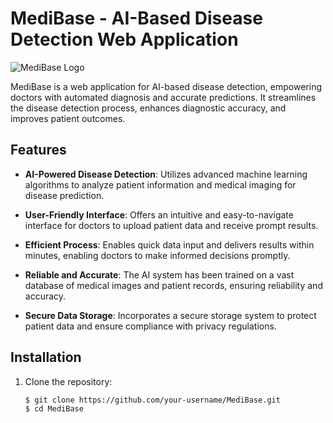 # MediBase - AI-Based Disease Detection Web Application

![MediBase Logo](path-to-your-logo.png) <!-- Add your project logo here -->

MediBase is a web application for AI-based disease detection, empowering doctors with automated diagnosis and accurate predictions. It streamlines the disease detection process, enhances diagnostic accuracy, and improves patient outcomes.

## Features

- **AI-Powered Disease Detection**: Utilizes advanced machine learning algorithms to analyze patient information and medical imaging for disease prediction.

- **User-Friendly Interface**: Offers an intuitive and easy-to-navigate interface for doctors to upload patient data and receive prompt results.

- **Efficient Process**: Enables quick data input and delivers results within minutes, enabling doctors to make informed decisions promptly.

- **Reliable and Accurate**: The AI system has been trained on a vast database of medical images and patient records, ensuring reliability and accuracy.

- **Secure Data Storage**: Incorporates a secure storage system to protect patient data and ensure compliance with privacy regulations.

## Installation

1. Clone the repository:

   ```bash
   $ git clone https://github.com/your-username/MediBase.git
   $ cd MediBase
